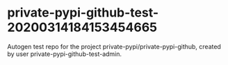 # private-pypi-github-test-20200314184153454665
Autogen test repo for the project private-pypi/private-pypi-github, created by user private-pypi-github-test-admin.
